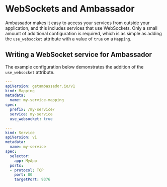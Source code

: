 # WebSockets and Ambassador


Ambassador makes it easy to access your services from outside your application, and this includes services that use WebSockets. Only a small amount of additional configuration is required, which is as simple as adding the `use_websocket` attribute with a value of `true` on a `Mapping`.

## Writing a WebSocket service for Ambassador
The example configuration below demonstrates the addition of the `use_websocket` attribute.

```yaml
---
apiVersion: getambassador.io/v1
kind: Mapping
metadata:
  name: my-service-mapping
spec:
  prefix: /my-service/
  service: my-service
  use_websocket: true

---
kind: Service
apiVersion: v1
metadata:
  name: my-service
spec:
  selector:
    app: MyApp
  ports:
  - protocol: TCP
    port: 80
    targetPort: 9376
```

